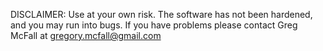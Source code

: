 DISCLAIMER:  Use at your own risk.  The software has not been 
    hardened, and you may run into bugs.  If you have problems
    please contact Greg McFall at gregory.mcfall@gmail.com